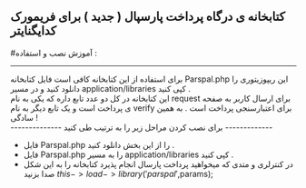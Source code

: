 ## کتابخانه ی درگاه پرداخت پارسپال ( جدید ) برای فریمورک کدایگنایتر <br>
#آموزش نصب و استفاده :‌<hr>
برای استفاده از این کتابخانه کافی است فایل کتابخانه Parspal.php  این ریپوزیتوری را دانلود کنید و در مسیر application/libraries کپی کنید . </br>
این کتابخانه در کل دو عدد تابع داره که یکی به نام request برای ارسال کاربر به صفحه ی پرداخت است و یک تابع دیگر به نام verify برای اعتبارسنجی پرداخت است . به همین سادگی ! </br>
-------------- برای نصب کردن مراحل زیر را به ترتیب طی کنید -------------<br>
* فایل Parspal.php را از این بخش دانلود کنید .<br> 
* فایل Parspal.php را به مسیر application/libraries کپی کنید . <br>
* در کنترلری و متدی که میخواهید پرداخت پارسال انجام پذیرد کتابخانه را به این شکل صدا بزنید $this->load->library('parspal',$params); 


